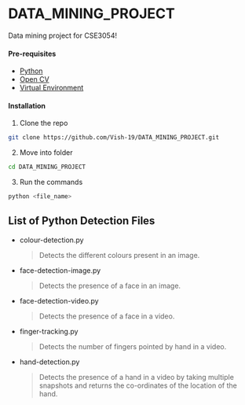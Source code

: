 # DATA_MINING_PROJECT
Data mining project for CSE3054!

#### Pre-requisites
- [Python](https://www.python.org/)
- [Open CV](https://opencv.org/)
- [Virtual Environment](https://docs.python.org/3/library/venv.html)

#### Installation

1. Clone the repo
```sh
git clone https://github.com/Vish-19/DATA_MINING_PROJECT.git
```
2. Move into folder
```sh
cd DATA_MINING_PROJECT
```
3. Run the commands
```sh
python <file_name>
```
## List of Python Detection Files

- colour-detection.py

  > Detects the different colours present in an image.

- face-detection-image.py

  > Detects the presence of a face in an image.
- face-detection-video.py

  > Detects the presence of a face in a video.
- finger-tracking.py

  > Detects the number of fingers pointed by hand in a video.
- hand-detection.py

  > Detects the presence of a hand in a video by taking multiple snapshots and returns the co-ordinates of the location of the hand.

